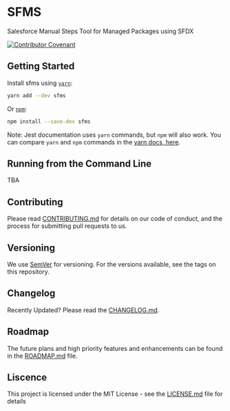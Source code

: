 # SFMS

Salesforce Manual Steps Tool for Managed Packages using SFDX

[![Contributor Covenant](https://img.shields.io/badge/Contributor%20Covenant-v2.0%20adopted-ff69b4.svg)](code-of-conduct.md)

## Getting Started

<!-- copied from Getting Started docs, links updated to point to Jest website -->

Install sfms using [`yarn`](https://yarnpkg.com/en/package/sfms):

```bash
yarn add --dev sfms
```

Or [`npm`](https://www.npmjs.com/):

```bash
npm install --save-dev sfms
```

Note: Jest documentation uses `yarn` commands, but `npm` will also work. You can compare `yarn` and `npm` commands in the [yarn docs, here](https://yarnpkg.com/en/docs/migrating-from-npm#toc-cli-commands-comparison).

## Running from the Command Line

TBA

## Contributing

Please read [CONTRIBUTING.md](CONTRIBUTING.md) for details on our code of conduct, and the process for submitting pull requests to us.

## Versioning

We use [SemVer](http://semver.org/) for versioning. For the versions available, see the tags on this repository.

## Changelog

Recently Updated? Please read the [CHANGELOG.md](CHANGELOG.md).

## Roadmap

The future plans and high priority features and enhancements can be found in the [ROADMAP.md](ROADMAP.md) file.

## Liscence

This project is licensed under the MIT License - see the [LICENSE.md](LICENSE) file for details
